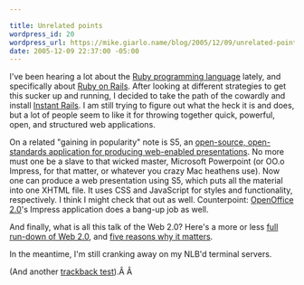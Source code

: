```yaml
---

title: Unrelated points
wordpress_id: 20
wordpress_url: https://mike.giarlo.name/blog/2005/12/09/unrelated-points/
date: 2005-12-09 22:37:00 -05:00
---
```

I've been hearing a lot about the <a href="http://rubyforge.org/projects/rubyinstaller">Ruby programming language</a> lately, and specifically about <a href="http://www.rubyonrails.org/">Ruby on Rails</a>. After looking at different strategies to get this sucker up and running, I decided to take the path of the cowardly and install <a href="http://rubyforge.org/frs/?group_id=904">Instant Rails</a>. I am still trying to figure out what the heck it is and does, but a lot of people seem to like it for throwing together quick, powerful, open, and structured web applications.

On a related "gaining in popularity" note is S5, an <a href="http://www.s5presents.com/">open-source, open-standards application for producing web-enabled presentations</a>. No more must one be a slave to that wicked master, Microsoft Powerpoint (or OO.o Impress, for that matter, or whatever you crazy Mac heathens use). Now one can produce a web presentation using S5, which puts all the material into one XHTML file. It uses CSS and JavaScript for styles and functionality, respectively. I think I might check that out as well. Counterpoint: <a href="http://www.openoffice.org/">OpenOffice 2.0</a>'s Impress application does a bang-up job as well.

And finally, what is all this talk of the Web 2.0? Here's a more or less <a href="http://www.oreillynet.com/lpt/a/6228">full run-down of Web 2.0</a>, and <a href="http://webservices.sys-con.com/read/161874_p.htm">five reasons why it matters</a>.

In the meantime, I'm still cranking away on my NLB'd terminal servers.

(And another <a href="https://mike.giarlo.name/blog/2005/12/12/ruby-on-rails-revisited/">trackback test</a>).Â Â
